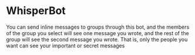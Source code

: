 # WhisperBot

You can send inline messages to groups through this bot, and the members of the group you select will see one message you wrote, and the rest of the group will see the second message you wrote.
That is, only the people you want can see your important or secret messages
